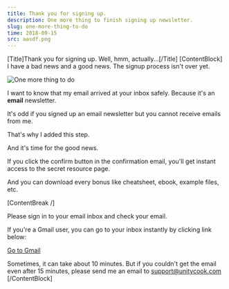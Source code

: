 ```yaml
---
title: Thank you for signing up. 
description: One more thing to finish signing up newsletter. 
slug: one-more-thing-to-do
time: 2018-09-15
src: aasdf.png
---
```

[Title]Thank you for signing up. Well, hmm, actually...[/Title]
[ContentBlock]
I have a bad news and a good news. The signup process isn't over yet. 

![One more thing to do](/img/youre-here.png)

I want to know that my email arrived at your inbox safely. Because it's an **email** newsletter.

It's odd if you signed up an email newsletter but you cannot receive emails from me.

That's why I added this step. 

And it's time for the good news. 

If you click the confirm button in the confirmation email, you'll get instant access to the secret resource page. 

And you can download every bonus like cheatsheet, ebook, example files, etc. 

[ContentBreak /]

Please sign in to your email inbox and check your email.

If you're a Gmail user, you can go to your inbox instantly by clicking link below: 

[Go to Gmail](https://gmail.com)

Sometimes, it can take about 10 minutes. But if you couldn't get the email even after 15 minutes, please send me an email to support@unitycook.com
[/ContentBlock]